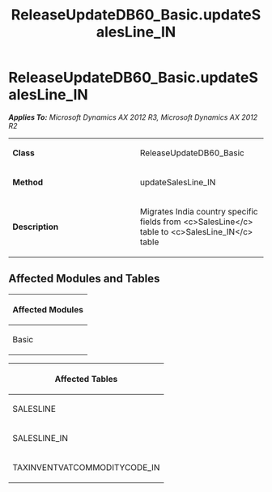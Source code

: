 ﻿---
title: ReleaseUpdateDB60_Basic.updateSalesLine_IN
TOCTitle: ReleaseUpdateDB60_Basic.updateSalesLine_IN
ms:assetid: 2b4a77df-d90c-1478-aa00-70d8d0ef5fcd
ms:mtpsurl: https://msdn.microsoft.com/en-us/library/JJ735944(v=AX.60)
ms:contentKeyID: 49707360
ms.date: 05/18/2015
mtps_version: v=AX.60
---

# ReleaseUpdateDB60\_Basic.updateSalesLine\_IN 


_**Applies To:** Microsoft Dynamics AX 2012 R3, Microsoft Dynamics AX 2012 R2_

<table>
<colgroup>
<col style="width: 50%" />
<col style="width: 50%" />
</colgroup>
<tbody>
<tr class="odd">
<td><p><strong>Class</strong></p></td>
<td><p>ReleaseUpdateDB60_Basic</p></td>
</tr>
<tr class="even">
<td><p><strong>Method</strong></p></td>
<td><p>updateSalesLine_IN</p></td>
</tr>
<tr class="odd">
<td><p><strong>Description</strong></p></td>
<td><p>Migrates India country specific fields from &lt;c&gt;SalesLine&lt;/c&gt; table to &lt;c&gt;SalesLine_IN&lt;/c&gt; table</p></td>
</tr>
</tbody>
</table>


## Affected Modules and Tables

<table>
<colgroup>
<col style="width: 100%" />
</colgroup>
<thead>
<tr class="header">
<th><p>Affected Modules</p></th>
</tr>
</thead>
<tbody>
<tr class="odd">
<td><p>Basic</p></td>
</tr>
</tbody>
</table>


<table>
<colgroup>
<col style="width: 100%" />
</colgroup>
<thead>
<tr class="header">
<th><p>Affected Tables</p></th>
</tr>
</thead>
<tbody>
<tr class="odd">
<td><p>SALESLINE</p></td>
</tr>
<tr class="even">
<td><p>SALESLINE_IN</p></td>
</tr>
<tr class="odd">
<td><p>TAXINVENTVATCOMMODITYCODE_IN</p></td>
</tr>
</tbody>
</table>

  


